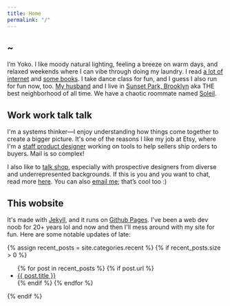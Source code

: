```yaml
---
title: Home
permalink: "/"
---
```


## <span id="random-greeting"></span> ~

I’m Yoko. I like moody natural lighting, feeling a breeze on warm days, and relaxed weekends where I can vibe through doing my laundry. I read [a lot of internet](https://twitter.com/yokogoesplorin) and [some books](https://oku.club/user/yokodotcool). I take dance class for fun, and I guess I also run for fun now, too. [My husband](https://kiwimonk.com) and I live in [Sunset Park, Brooklyn](https://en.wikipedia.org/wiki/Sunset_Park,_Brooklyn) aka THE best neighborhood of all time. We have a chaotic roommate named [Soleil](https://arc.net/e/84748DE8-8CDB-4BDE-8093-4B43DD713C0F).

## Work work talk talk 

I'm a systems thinker—I enjoy understanding how things come together to create a bigger picture. It's one of the reasons I like my job at Etsy, where I'm a [staff product designer](https://www.linkedin.com/in/yokodotcool/) working on tools to help sellers ship orders to buyers. Mail is so complex! 

I also like to [talk shop](https://blog.get-merit.com/office-hours-with-yoko-sakao-ohama/), especially with prospective designers from diverse and underrepresented backgrounds. If this is you and you want to chat, read more [here](/lets-chat). You can also [email me](mailto:ysohama+site@gmail.com); that’s cool too :)

## This wobsite

It's made with [Jekyll](https://jekyllrb.com/), and it runs on [Github Pages](https://github.com/yokodotcool/yokodotcool.github.io). I've been a web dev noob for 20+ years lol and now and then I'll mess around with my site for fun. Here are some notable updates of late:

<!-- Show posts categorized as "recent," if there are any -->
{% assign recent_posts = site.categories.recent %}
{% if recent_posts.size > 0 %}
<section>
	<ul>
		{% for post in recent_posts %}
			{% if post.url %}
				<li><a href="{{ post.url }}">{{ post.title }}</a></li>
			{% endif %}
		{% endfor %}
	</ul>
</section>
{% endif %}

<!-- The sans-serif font is [GT America](), licensed from [Grilli Type](). The serif is TNR, a *classique*. This site uses no trackers ✨ -->

<script type="text/javascript">insertGreeting();</script>